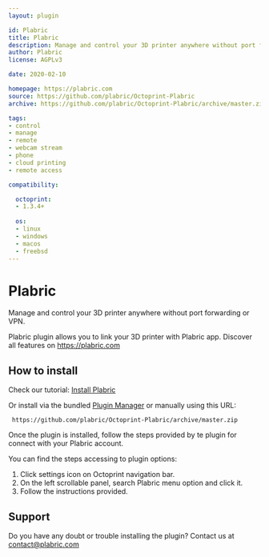 ```yaml
---
layout: plugin

id: Plabric
title: Plabric
description: Manage and control your 3D printer anywhere without port forwarding or VPN. 
author: Plabric
license: AGPLv3

date: 2020-02-10

homepage: https://plabric.com
source: https://github.com/plabric/Octoprint-Plabric
archive: https://github.com/plabric/Octoprint-Plabric/archive/master.zip

tags:
- control
- manage
- remote
- webcam stream
- phone
- cloud printing
- remote access

compatibility:

  octoprint:
  - 1.3.4+
  
  os:
  - linux
  - windows
  - macos
  - freebsd
---
```


# Plabric

Manage and control your 3D printer anywhere without port forwarding or VPN. 

Plabric plugin allows you to link your 3D printer with Plabric app. Discover all features on https://plabric.com

## How to install

Check our tutorial: [Install Plabric](https://plabric.com/connect)

Or install via the bundled [Plugin Manager](https://plugins.octoprint.org/help/installation/)
or manually using this URL:

     https://github.com/plabric/Octoprint-Plabric/archive/master.zip

Once the plugin is installed, follow the steps provided by te plugin for connect with your Plabric account.

You can find the steps accessing to plugin options:

<ol>
    <li>Click settings icon on Octoprint navigation bar.</li>
    <li>On the left scrollable panel, search Plabric menu option and click it.</li>
    <li>Follow the instructions provided.</li>
</ol>


## Support

Do you have any doubt or trouble installing the plugin? Contact us at [contact@plabric.com](contact@plabric.com)
